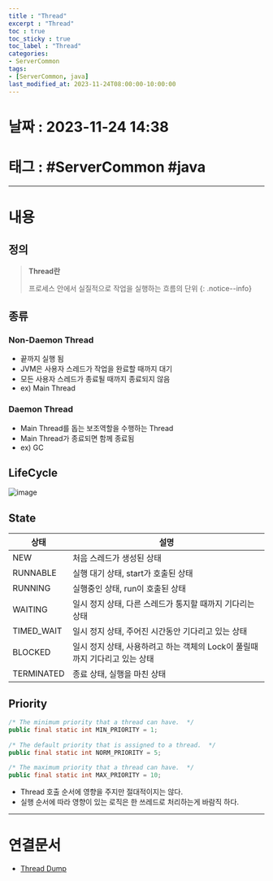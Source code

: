 ```yaml
---
title : "Thread"
excerpt : "Thread"
toc : true
toc_sticky : true
toc_label : "Thread"
categories:
- ServerCommon
tags:
- [ServerCommon, java]
last_modified_at: 2023-11-24T08:00:00-10:00:00
---
```


# 날짜 : 2023-11-24 14:38

# 태그 : #ServerCommon #java
---

# 내용

## 정의
> **Thread란**
>
>프로세스 안에서 실질적으로 작업을 실행하는 흐름의 단위
{: .notice--info}

## 종류

### Non-Daemon Thread
- 끝까지 실행 됨
- JVM은 사용자 스레드가 작업을 완료할 때까지 대기
- 모든 사용자 스레드가 종료될 때까지 종료되지 않음
- ex) Main Thread

### Daemon Thread
- Main Thread를 돕는 보조역할을 수행하는 Thread
- Main Thread가 종료되면 함께 종료됨
- ex) GC

## LifeCycle
  
![image](../../assets/images/JavaThreadLifeCycle.png)

## State

| 상태       | 설명                                                                        |
| ---------- | --------------------------------------------------------------------------- |
| NEW        | 처음 스레드가 생성된 상태                                                   |
| RUNNABLE   | 실행 대기 상태, start가 호출된 상태                                         |
| RUNNING    | 실행중인 상태,        run이 호출된 상태                                     |
| WAITING    | 일시 정지 상태, 다른 스레드가 통지할 때까지 기다리는 상태                   |
| TIMED_WAIT | 일시 정지 상태, 주어진 시간동안 기다리고 있는 상태                          |
| BLOCKED    | 일시 정지 상태, 사용하려고 하는 객체의 Lock이 풀릴때까지 기다리고 있는 상태 |
| TERMINATED | 종료 상태, 실행을 마친 상태                                                 |

## Priority

```java
/* The minimum priority that a thread can have.  */ 
public final static int MIN_PRIORITY = 1;  
  
/* The default priority that is assigned to a thread.  */ 
public final static int NORM_PRIORITY = 5;  
  
/* The maximum priority that a thread can have.  */ 
public final static int MAX_PRIORITY = 10;
```

- Thread 호출 순서에 영향을 주지만 절대적이지는 않다.
- 실행 순서에 따라 영향이 있는 로직은 한 쓰레드로 처리하는게 바람직 하다.

---

# 연결문서
- [Thread Dump](../../servercommon/servercommon-Thread-Dump)